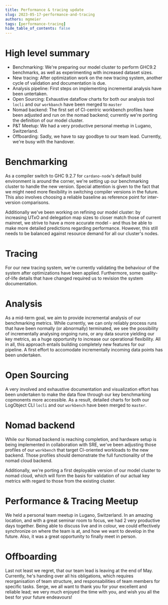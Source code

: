 ```yaml
---
title: Performance & tracing update
slug: 2023-05-17-performance-and-tracing
authors: mgmeier
tags: [performance-tracing]
hide_table_of_contents: false
---
```


# High level summary

* Benchmarking: We're preparing our model cluster to perform GHC9.2 benchmarks, as well as experimenting with increased dataset sizes.
* New tracing: After optimization work on the new tracing system, another cycle of validation and documentation is due.
* Analysis pipeline: First steps on implementing incremental analysis have been untertaken.
* Open Sourcing: Exhaustive dataflow charts for both our analysis tool `locli` and our `workbanch` have been merged to `master`
* Nomad backend: The first set of CI-centric workbench profiles have been adjusted and run on the nomad backend; currently we're porting the definition of our model cluster.
* P&T Meetup: We had a very productive personal meetup in Lugano, Switzerland.
* Offboarding: Sadly, we have to say goodbye to our team lead. Currently, we're busy with the handover.
  
# Benchmarking

As a compiler switch to GHC 9.2.7 for `cardano-node`'s default build environment is around the corner, we're setting up our benchmarking cluster to
handle the new version. Special attention is given to the fact that we might need more flexibility in switching compiler versions in the future. This
also involves choosing a reliable baseline as reference point for inter-version comparisons.  

Additionally we've been working on refining our model cluster: by increasing UTxO and delegation map sizes to closer match those of current mainnet,
we strive to have a more accurate model - and thus be able to make more detailed predictions regarding performance. However, this still needs to
be balanced against resource demand for all our cluster's nodes.

# Tracing

For our new tracing system, we're currently validating the behaviour of the system after optimizations have been applied. Furthermore, some
quality-of-life details that have changed required us to revision the system documentation.

# Analysis

As a mid-term goal, we aim to provide incremental analysis of our benchmarking metrics. While currently, we can only reliably process runs that have been
normally (or abnormally) terminated, we see the possibility of incrementally analysing ongoing runs, or any data source yielding our key metrics, as a
huge opportunity to increase our operational flexibility. All in all, this approach entails building completely new features for our pipeline. A first effort to accomodate incrementally incoming data points has been undertaken. 

# Open Sourcing

A very involved and exhaustive documentation and visualization effort has been undertaken to make the data flow through our key benchmarking
copmonents more accessible. As a result, detailed charts for both our LogObject CLI `locli` and our `workbench` have been merged to `master`. 

# Nomad backend
While our Nomad backend is reaching completion, and hardware setup is being implemented in collaboration with SRE, we've been adjusting
those profiles of our `workbench` that target CI-oriented workloads to the new backend. Those profiles should demonstrate the full functionality
of the nomad cloud backend.  

Additionally, we're porting a first deployable version of our model cluster to nomad cloud, which will form the basis for validation of our actual key metrics with regard to those from the existing cluster.

# Performance & Tracing Meetup

We held a personal team meetup in Lugano, Switzerland. In an amazing location, and with a great seminar room to focus, we had 2 very productive
days together. Being able to discuss live and in colour, we could effectively synchronize on where the team is at, and how we want to develop in the future.
Also, it was a great opportunity to finally meet in person.

# Offboarding

Last not least we regret, that our team lead is leaving at the end of May. Currently, he's handing over all his obligations, which requires reorganisation
of team structure, and responsabilities of team members for specific tasks. Serge, we all want to thank you for your excellent and reliable lead; we very much enjoyed the time with you, and wish you all the best for your future endeavours!